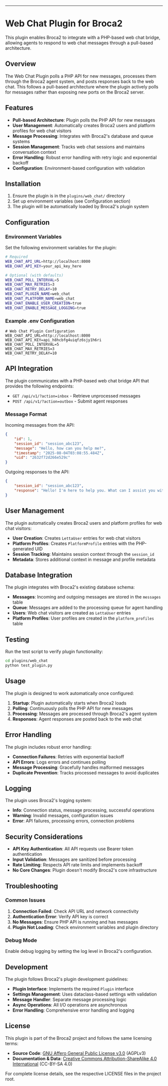 





---

# Web Chat Plugin for Broca2

This plugin enables Broca2 to integrate with a PHP-based web chat bridge, allowing agents to respond to web chat messages through a pull-based architecture.

## Overview

The Web Chat Plugin polls a PHP API for new messages, processes them through the Broca2 agent system, and posts responses back to the web chat. This follows a pull-based architecture where the plugin actively polls for messages rather than exposing new ports on the Broca2 server.

## Features

- **Pull-based Architecture**: Plugin polls the PHP API for new messages
- **User Management**: Automatically creates Broca2 users and platform profiles for web chat visitors
- **Message Processing**: Integrates with Broca2's database and queue systems
- **Session Management**: Tracks web chat sessions and maintains conversation context
- **Error Handling**: Robust error handling with retry logic and exponential backoff
- **Configuration**: Environment-based configuration with validation

## Installation

1. Ensure the plugin is in the `plugins/web_chat/` directory
2. Set up environment variables (see Configuration section)
3. The plugin will be automatically loaded by Broca2's plugin system

## Configuration

### Environment Variables

Set the following environment variables for the plugin:

```bash
# Required
WEB_CHAT_API_URL=http://localhost:8000
WEB_CHAT_API_KEY=your_api_key_here

# Optional (with defaults)
WEB_CHAT_POLL_INTERVAL=5
WEB_CHAT_MAX_RETRIES=3
WEB_CHAT_RETRY_DELAY=10
WEB_CHAT_PLUGIN_NAME=web_chat
WEB_CHAT_PLATFORM_NAME=web_chat
WEB_CHAT_ENABLE_USER_CREATION=true
WEB_CHAT_ENABLE_MESSAGE_LOGGING=true
```

### Example .env Configuration

```env
# Web Chat Plugin Configuration
WEB_CHAT_API_URL=http://localhost:8000
WEB_CHAT_API_KEY=api_h8hcbfg4uiqfz6sjy1h6ri
WEB_CHAT_POLL_INTERVAL=5
WEB_CHAT_MAX_RETRIES=3
WEB_CHAT_RETRY_DELAY=10
```

## API Integration

The plugin communicates with a PHP-based web chat bridge API that provides the following endpoints:

- `GET /api/v1/?action=inbox` - Retrieve unprocessed messages
- `POST /api/v1/?action=outbox` - Submit agent responses

### Message Format

Incoming messages from the API:
```json
{
    "id": 1,
    "session_id": "session_abc123",
    "message": "Hello, how can you help me?",
    "timestamp": "2025-08-04T03:08:55.484Z",
    "uid": "2632f72d266e529c"
}
```

Outgoing responses to the API:
```json
{
    "session_id": "session_abc123",
    "response": "Hello! I'm here to help you. What can I assist you with today?"
}
```

## User Management

The plugin automatically creates Broca2 users and platform profiles for web chat visitors:

- **User Creation**: Creates `LettaUser` entries for web chat visitors
- **Platform Profiles**: Creates `PlatformProfile` entries with the PHP-generated UID
- **Session Tracking**: Maintains session context through the `session_id`
- **Metadata**: Stores additional context in message and profile metadata

## Database Integration

The plugin integrates with Broca2's existing database schema:

- **Messages**: Incoming and outgoing messages are stored in the `messages` table
- **Queue**: Messages are added to the processing queue for agent handling
- **Users**: Web chat visitors are created as `LettaUser` entries
- **Platform Profiles**: User profiles are created in the `platform_profiles` table

## Testing

Run the test script to verify plugin functionality:

```bash
cd plugins/web_chat
python test_plugin.py
```

## Usage

The plugin is designed to work automatically once configured:

1. **Startup**: Plugin automatically starts when Broca2 loads
2. **Polling**: Continuously polls the PHP API for new messages
3. **Processing**: Messages are processed through Broca2's agent system
4. **Responses**: Agent responses are posted back to the web chat

## Error Handling

The plugin includes robust error handling:

- **Connection Failures**: Retries with exponential backoff
- **API Errors**: Logs errors and continues polling
- **Message Processing**: Gracefully handles malformed messages
- **Duplicate Prevention**: Tracks processed messages to avoid duplicates

## Logging

The plugin uses Broca2's logging system:

- **Info**: Connection status, message processing, successful operations
- **Warning**: Invalid messages, configuration issues
- **Error**: API failures, processing errors, connection problems

## Security Considerations

- **API Key Authentication**: All API requests use Bearer token authentication
- **Input Validation**: Messages are sanitized before processing
- **Rate Limiting**: Respects API rate limits and implements backoff
- **No Core Changes**: Plugin doesn't modify Broca2's core infrastructure

## Troubleshooting

### Common Issues

1. **Connection Failed**: Check API URL and network connectivity
2. **Authentication Error**: Verify API key is correct
3. **No Messages**: Ensure PHP API is running and has messages
4. **Plugin Not Loading**: Check environment variables and plugin directory

### Debug Mode

Enable debug logging by setting the log level in Broca2's configuration.

## Development

The plugin follows Broca2's plugin development guidelines:

- **Plugin Interface**: Implements the required `Plugin` interface
- **Settings Management**: Uses dataclass-based settings with validation
- **Message Handler**: Separate message processing logic
- **Async Operations**: All I/O operations are asynchronous
- **Error Handling**: Comprehensive error handling and logging

## License

This plugin is part of the Broca2 project and follows the same licensing terms:

- **Source Code**: [GNU Affero General Public License v3.0](../../../LICENSE) (AGPLv3)
- **Documentation & Data**: [Creative Commons Attribution-ShareAlike 4.0 International](../../../LICENSE-DOCS) (CC-BY-SA 4.0)

For complete license details, see the respective LICENSE files in the project root. 